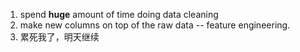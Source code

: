 1. spend **huge** amount of time doing data cleaning
2. make new columns on top of the raw data -- feature engineering.
3. 累死我了，明天继续


